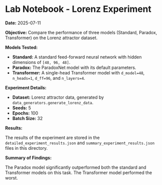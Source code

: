 # Lab Notebook - Lorenz Experiment

**Date:** 2025-07-11

**Objective:** Compare the performance of three models (Standard, Paradox, Transformer) on the Lorenz attractor dataset.

**Models Tested:**

*   **Standard:** A standard feed-forward neural network with hidden dimensions of `[48, 96, 48]`.
*   **Paradox:** The ParadoxNet model with its default parameters.
*   **Transformer:** A single-head Transformer model with `d_model=48`, `n_heads=1`, `d_ff=96`, and `n_layers=4`.

**Experiment Details:**

*   **Dataset:** Lorenz attractor data, generated by `data_generators.generate_lorenz_data`.
*   **Seeds:** 5
*   **Epochs:** 100
*   **Batch Size:** 32

**Results:**

The results of the experiment are stored in the `detailed_experiment_results.json` and `summary_experiment_results.json` files in this directory.

**Summary of Findings:**

The Paradox model significantly outperformed both the standard and Transformer models on this task. The Transformer model performed the worst.
